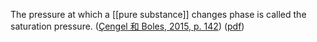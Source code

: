 The pressure at which a [[pure substance]] changes phase is called the saturation pressure. ([Çengel 和 Boles, 2015, p. 142](zotero://select/library/items/FCMSUVW2)) ([pdf](zotero://open-pdf/library/items/DFP6L6PZ?page=142&annotation=ZJW9BKFB))